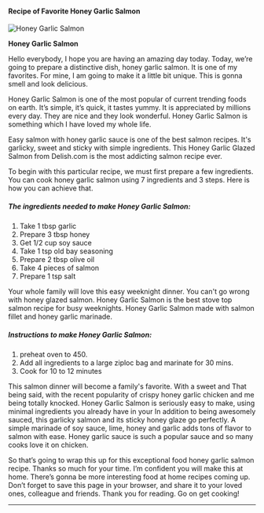             

#### Recipe of Favorite Honey Garlic Salmon

![Honey Garlic Salmon](https://img-global.cpcdn.com/recipes/5283261416734720/751x532cq70/honey-garlic-salmon-recipe-main-photo.jpg)

**Honey Garlic Salmon**

Hello everybody, I hope you are having an amazing day today. Today, we’re going to prepare a distinctive dish, honey garlic salmon. It is one of my favorites. For mine, I am going to make it a little bit unique. This is gonna smell and look delicious.

Honey Garlic Salmon is one of the most popular of current trending foods on earth. It’s simple, it’s quick, it tastes yummy. It is appreciated by millions every day. They are nice and they look wonderful. Honey Garlic Salmon is something which I have loved my whole life.

Easy salmon with honey garlic sauce is one of the best salmon recipes. It's garlicky, sweet and sticky with simple ingredients. This Honey Garlic Glazed Salmon from Delish.com is the most addicting salmon recipe ever.

To begin with this particular recipe, we must first prepare a few ingredients. You can cook honey garlic salmon using 7 ingredients and 3 steps. Here is how you can achieve that.

##### The ingredients needed to make Honey Garlic Salmon:

1.  Take 1 tbsp garlic
2.  Prepare 3 tbsp honey
3.  Get 1/2 cup soy sauce
4.  Take 1 tsp old bay seasoning
5.  Prepare 2 tbsp olive oil
6.  Take 4 pieces of salmon
7.  Prepare 1 tsp salt

Your whole family will love this easy weeknight dinner. You can't go wrong with honey glazed salmon. Honey Garlic Salmon is the best stove top salmon recipe for busy weeknights. Honey Garlic Salmon made with salmon fillet and honey garlic marinade.

##### Instructions to make Honey Garlic Salmon:

1.  preheat oven to 450.
2.  Add all ingredients to a large ziploc bag and marinate for 30 mins.
3.  Cook for 10 to 12 minutes

This salmon dinner will become a family's favorite. With a sweet and That being said, with the recent popularity of crispy honey garlic chicken and me being totally knocked. Honey Garlic Salmon is seriously easy to make, using minimal ingredients you already have in your In addition to being awesomely sauced, this garlicky salmon and its sticky honey glaze go perfectly. A simple marinade of soy sauce, lime, honey and garlic adds tons of flavor to salmon with ease. Honey garlic sauce is such a popular sauce and so many cooks love it on chicken.

So that’s going to wrap this up for this exceptional food honey garlic salmon recipe. Thanks so much for your time. I’m confident you will make this at home. There’s gonna be more interesting food at home recipes coming up. Don’t forget to save this page in your browser, and share it to your loved ones, colleague and friends. Thank you for reading. Go on get cooking!

* * *